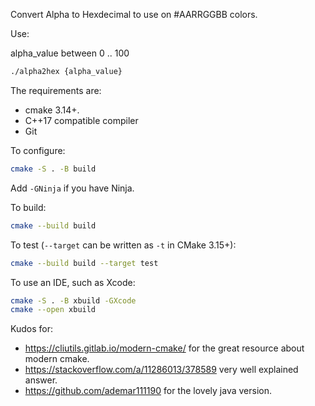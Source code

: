 Convert Alpha to Hexdecimal to use on #AARRGGBB colors.

Use:

alpha_value between 0 .. 100

```bash
./alpha2hex {alpha_value}
```

The requirements are:

* cmake 3.14+.
* C++17 compatible compiler
* Git

To configure:

```bash
cmake -S . -B build
```

Add `-GNinja` if you have Ninja.

To build:

```bash
cmake --build build
```

To test (`--target` can be written as `-t` in CMake 3.15+):

```bash
cmake --build build --target test
```

To use an IDE, such as Xcode:

```bash
cmake -S . -B xbuild -GXcode
cmake --open xbuild
```

Kudos for:

* https://cliutils.gitlab.io/modern-cmake/ for the great resource about modern cmake.
* https://stackoverflow.com/a/11286013/378589 very well explained answer.
* https://github.com/ademar111190 for the lovely java version.
